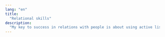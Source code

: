```yaml
---
lang: "en"
title:
  "Relational skills"
description:
  "My key to success in relations with people is about using active listening. Creating new relations has usually been easier for me trying to make people feel comfortable at first and then making them feel I'm opening up: an authoritative rather than an authoritarian approach helped me many times when having to deal with new people. Even if I try to be as much helpful as possible to every teammate, I do still recognize people who try to take advantage of my helpfulness and I react accordingly. This is the reason why I tend to represent a leader, somebody who has to be listened when having something to say, to both colleagues and friends, trying to always empathize with them before giving advice.<br /><br /> I worked in open source projects both as developer  and promoter at first, and then focused on the work made with <span>Akron Business Technologies</span>.<br /><br /> I can consider myself satisfied for the results obtained so far, because they increased both my experience (relational and skill-related) as well as my friendships."
---
```


